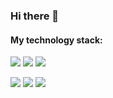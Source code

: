 ### Hi there 👋
#### My technology stack:



<img src="https://img.shields.io/badge/GitHub-000000?style=for-the-badge&logo=GitHub&logoColor=ЦВЕТ ЛОГОТИПА"/> <img src="https://img.shields.io/badge/Postman-000000?style=for-the-badge&logo=Postman&logoColor=FF6C37"/> <img src="https://img.shields.io/badge/Jenkins-000000?style=for-the-badge&logo=Jenkins&logoColor=FFFFFF"/>

<img src="https://img.shields.io/badge/Python-000000?style=for-the-badge&logo=Python&logoColor=00FFFF"/> <img src="https://img.shields.io/badge/HTML-000000?style=for-the-badge&logo=HTML5&logoColor=FF0000"/> <img src="https://img.shields.io/badge/CSS-000000?style=for-the-badge&logo=CSS3&logoColor=1572B6"/>


